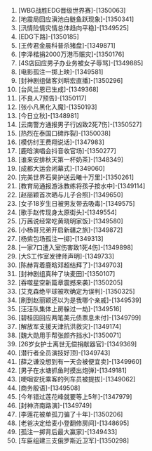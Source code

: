 
1. [WBG战胜EDG晋级世界赛]-[1350063]
1. [地震局回应滇池白鲢鱼跃现象]-[1350341]
1. [汛情险情灾情总体趋向平稳]-[1349525]
1. [EDG下路]-[1350185]
1. [王传君金晨科普杀猪盘]-[1349871]
1. [李泽楷捐2000万港币赈灾]-[1350176]
1. [4S店回应男子办业务被女子辱骂]-[1349885]
1. [电影孤注一掷上映]-[1349581]
1. [封神剧组做客刘畊宏直播]-[1350296]
1. [台风兰恩已生成]-[1349368]
1. [不良人7预告]-[1350117]
1. [张小凡黑化入魔]-[1350193]
1. [今日立秋]-[1348981]
1. [云南警方通报男子行凶致2死7伤]-[1350527]
1. [热烈在泰国口碑炸裂]-[1350038]
1. [模仿纣王费翔说话]-[1347983]
1. [鹿晗演唱会抖音收官场]-[1350277]
1. [谁来安排秋天第一杯奶茶]-[1348349]
1. [成都大运会闭幕式]-[1349060]
1. [完美世界石昊护送云曦十万里]-[1350261]
1. [教育局通报游泳教练将孩子按水中]-[1349114]
1. [赵丽颖首次晒与儿子合照]-[1349650]
1. [女子18岁生日被男友带去吸毒]-[1349575]
1. [歌手赵传现身太原街头]-[1349554]
1. [万茜说经常吃黄晓明家饭]-[1349580]
1. [小杨哥兄弟开启新疆之旅]-[1349872]
1. [杨紫包场孤注一掷]-[1349313]
1. [一家7口遭入室伤害致1死4伤]-[1349898]
1. [大S工作室发律师声明]-[1349733]
1. [陈赫背着鹿晗邓超结拜了]-[1349703]
1. [封神剧组真种了块麦田]-[1350107]
1. [吞噬星空新篇章震撼来袭]-[1350205]
1. [艾克森绝平球被吹确定为误判]-[1350325]
1. [刷到赵丽颖还以为是我哪个亲戚]-[1349539]
1. [汪汪队集体上房躲过一劫]-[1349516]
1. [碧桂园回应两笔美元债票息未付]-[1349799]
1. [解放军支援天津抗洪救灾]-[1349174]
1. [魏大勋用手帮张颜齐挡水]-[1350071]
1. [26岁女护士离世无偿捐献器官]-[1349369]
1. [潜行者全员演技好顶]-[1349743]
1. [薛之谦没想到有一天会被便宜卖]-[1349960]
1. [男子在水塘抓鱼时摸出炮弹]-[1349181]
1. [哽咽安抚乘客的列车员被提拔]-[1349062]
1. [商务殷语]-[1349508]
1. [今年错过莲花峰就要等上5年]-[1347979]
1. [封神济南路演]-[1349749]
1. [李莲花被单孤刀骗了十年]-[1350206]
1. [老爸决定给麦小登翻修房间]-[1348695]
1. [孤注一掷背后最大赢家]-[1349433]
1. [车臣组建三支俄罗斯近卫军]-[1350298]
